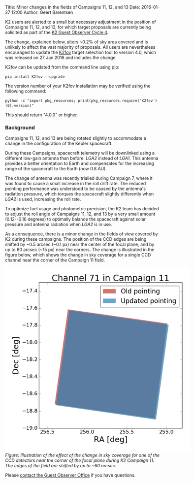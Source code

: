 Title: Minor changes in the fields of Campaigns 11, 12, and 13
Date: 2016-01-27 12:00
Author: Geert Barentsen

K2 users are alerted to a small but necessary adjustment
in the position of Campaigns 11, 12, and 13,
for which target proposals are currently being solicited as part of the 
[K2 Guest Observer Cycle 4](call-for-k2-go-cycle-4-proposals-for-campaigns-11-12-and-13.html).

The change, explained below, alters ~0.2% of sky area covered
and is unlikely to affect the vast majority of proposals.
All users are nevertheless encouraged to update the 
<a href="software.html#k2fov">K2fov</a> target selection tool
to version 4.0, which was released on 27 Jan 2016 and includes the change.

K2fov can be updated from the command line using pip:

    pip install K2fov --upgrade

The version number of your K2fov installation may be verified
using the following command:

    python -c "import pkg_resources; print(pkg_resources.require('K2fov')[0].version)"

This should return "4.0.0" or higher.


### Background

Campaigns 11, 12, and 13 are being rotated slightly to
accommodate a change in the configuration of the Kepler spacecraft. 

During these Campaigns, spacecraft telemetry will be downlinked
using a different low-gain antenna than before:
<i>LGA2</i> instead of <i>LGA1</i>.
This antenna provides a better orientation to Earth
and compensates for the increasing range 
of the spacecraft to the Earth (now 0.8 AU).

The change of antenna was recently trialled during Campaign 7,
where it was found to cause a small increase in the roll drift rate.
The reduced pointing performance was understood to be caused
by the antenna's radiation pressure,
which torques the spacecraft slightly differently when <i>LGA2</i> is used,
increasing the roll rate.

To optimize fuel usage and photometric precision,
the K2 team has decided to adjust the roll angle
of Campaigns 11, 12, and 13 by a very small amount
(0.12--0.16 degrees) to optimally balance the spacecraft
against solar pressure and antenna radiation
when <i>LGA2</i> is in use.

As a consequence, there is a minor change in the fields of view covered by K2
during these campaigns. The position of the CCD edges
are being shifted by ~0.5 arcsec (~0.1 px) near the center of the
focal plane, and by up to 60 arcsec (~15 px) near the corners.
The change is illustrated in the figure below,
which shows the change in sky coverage for a single CCD channel
near the corner of the Campaign 11 field.

<div class="thumbnail">
<a href="images/news/c11-roll-change-in-channel-71.png"><img src="images/news/c11-roll-change-in-channel-71.png" class="img-responsive" style="max-width:600px;"></a>
<div class="caption">
<i>Figure: Illustration of the effect of the change in sky coverage
for one of the CCD detectors near the corner of the focal plane during K2 Campaign 11.  The edges of the field are shifted by up to ~60 arcsec.</i>
</div>
</div>

Please [contact the Guest Observer Office](helpdesk.html) if you have questions.


